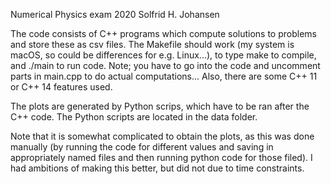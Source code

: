 Numerical Physics exam 2020 Solfrid H. Johansen

The code consists of C++ programs which compute solutions to problems and store these as csv files. The Makefile should work (my system is macOS, so could be differences for e.g. Linux...), to type make to compile, and ./main to run code. Note; you have to go into the code and uncomment parts in main.cpp to do actual computations... Also, there are some C++ 11 or C++ 14 features used.

The plots are generated by Python scrips, which have to be ran after the C++ code.
The Python scripts are located in the data folder.

Note that it is somewhat complicated to obtain the plots, as this was done manually (by running the code for different values and saving in appropriately named files and then running python code for those filed). I had ambitions of making this better, but did not due to time constraints.
